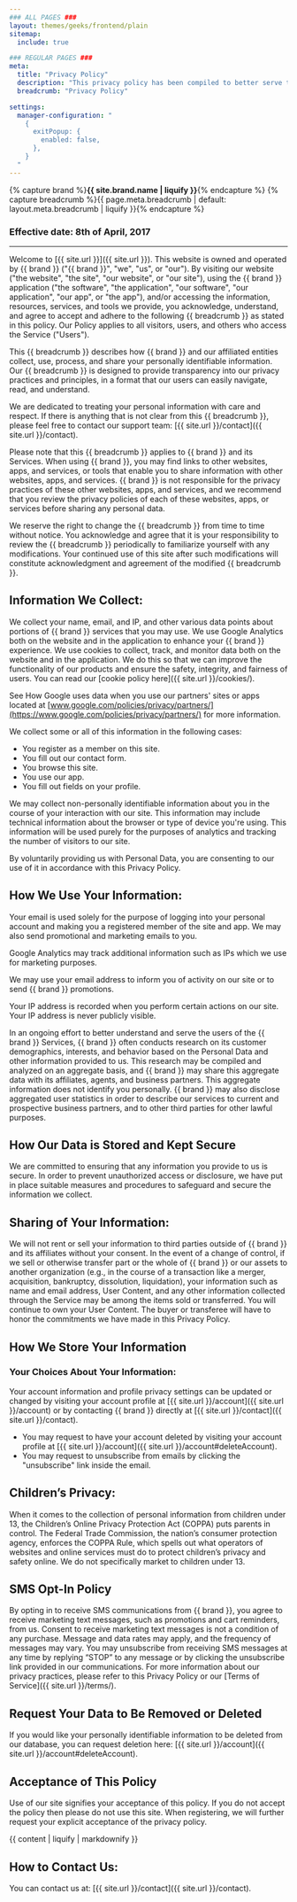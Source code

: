 ```yaml
---
### ALL PAGES ###
layout: themes/geeks/frontend/plain
sitemap:
  include: true

### REGULAR PAGES ###
meta:
  title: "Privacy Policy"
  description: "This privacy policy has been compiled to better serve those who are concerned with how their personal information is being used online."
  breadcrumb: "Privacy Policy"

settings:
  manager-configuration: "
    {
      exitPopup: {
        enabled: false,
      },
    }
  "
---
```


{% capture brand %}**{{ site.brand.name | liquify }}**{% endcapture %}
{% capture breadcrumb %}{{ page.meta.breadcrumb | default: layout.meta.breadcrumb | liquify }}{% endcapture %}

### Effective date: <span class="text-primary">8th of April, 2017</span>
<hr>

Welcome to [{{ site.url }}]({{ site.url }}). This website is owned and operated by {{ brand }} ("{{ brand }}", "we", "us", or "our"). By visiting our website ("the website", "the site", "our website", or "our site"), using the {{ brand }} application ("the software", "the application", "our software", "our application", "our app", or "the app"), and/or accessing the information, resources, services, and tools we provide, you acknowledge, understand, and agree to accept and adhere to the following {{ breadcrumb }} as stated in this policy. Our Policy applies to all visitors, users, and others who access the Service ("Users").

This {{ breadcrumb }} describes how {{ brand }} and our affiliated entities collect, use, process, and share your personally identifiable information. Our {{ breadcrumb }} is designed to provide transparency into our privacy practices and principles, in a format that our users can easily navigate, read, and understand.

We are dedicated to treating your personal information with care and respect. If there is anything that is not clear from this {{ breadcrumb }}, please feel free to contact our support team: [{{ site.url }}/contact]({{ site.url }}/contact).

Please note that this {{ breadcrumb }} applies to {{ brand }} and its Services. When using {{ brand }}, you may find links to other websites, apps, and services, or tools that enable you to share information with other websites, apps, and services. {{ brand }} is not responsible for the privacy practices of these other websites, apps, and services, and we recommend that you review the privacy policies of each of these websites, apps, or services before sharing any personal data.

We reserve the right to change the {{ breadcrumb }} from time to time without notice. You acknowledge and agree that it is your responsibility to review the {{ breadcrumb }} periodically to familiarize yourself with any modifications. Your continued use of this site after such modifications will constitute acknowledgment and agreement of the modified {{ breadcrumb }}.

## Information We Collect:
We collect your name, email, and IP, and other various data points about portions of {{ brand }} services that you may use. We use Google Analytics both on the website and in the application to enhance your {{ brand }} experience. We use cookies to collect, track, and monitor data both on the website and in the application. We do this so that we can improve the functionality of our products and ensure the safety, integrity, and fairness of users. You can read our [cookie policy here]({{ site.url }}/cookies/).

See How Google uses data when you use our partners' sites or apps located at [www.google.com/policies/privacy/partners/](https://www.google.com/policies/privacy/partners/) for more information.

We collect some or all of this information in the following cases:
* You register as a member on this site.
* You fill out our contact form.
* You browse this site.
* You use our app.
* You fill out fields on your profile.

We may collect non-personally identifiable information about you in the course of your interaction with our site. This information may include technical information about the browser or type of device you're using. This information will be used purely for the purposes of analytics and tracking the number of visitors to our site.

By voluntarily providing us with Personal Data, you are consenting to our use of it in accordance with this Privacy Policy.

## How We Use Your Information:
Your email is used solely for the purpose of logging into your personal account and making you a registered member of the site and app. We may also send promotional and marketing emails to you.

Google Analytics may track additional information such as IPs which we use for marketing purposes.

We may use your email address to inform you of activity on our site or to send {{ brand }} promotions.

Your IP address is recorded when you perform certain actions on our site. Your IP address is never publicly visible.

In an ongoing effort to better understand and serve the users of the {{ brand }} Services, {{ brand }} often conducts research on its customer demographics, interests, and behavior based on the Personal Data and other information provided to us. This research may be compiled and analyzed on an aggregate basis, and {{ brand }} may share this aggregate data with its affiliates, agents, and business partners. This aggregate information does not identify you personally. {{ brand }} may also disclose aggregated user statistics in order to describe our services to current and prospective business partners, and to other third parties for other lawful purposes.

## How Our Data is Stored and Kept Secure
We are committed to ensuring that any information you provide to us is secure. In order to prevent unauthorized access or disclosure, we have put in place suitable measures and procedures to safeguard and secure the information we collect.

## Sharing of Your Information:
We will not rent or sell your information to third parties outside of {{ brand }} and its affiliates without your consent.
In the event of a change of control, if we sell or otherwise transfer part or the whole of {{ brand }} or our assets to another organization (e.g., in the course of a transaction like a merger, acquisition, bankruptcy, dissolution, liquidation), your information such as name and email address, User Content, and any other information collected through the Service may be among the items sold or transferred. You will continue to own your User Content. The buyer or transferee will have to honor the commitments we have made in this Privacy Policy.

## How We Store Your Information

### Your Choices About Your Information:
Your account information and profile privacy settings can be updated or changed by visiting your account profile at [{{ site.url }}/account]({{ site.url }}/account) or by contacting {{ brand }} directly at [{{ site.url }}/contact]({{ site.url }}/contact).
- You may request to have your account deleted by visiting your account profile at [{{ site.url }}/account]({{ site.url }}/account#deleteAccount).
- You may request to unsubscribe from emails by clicking the "unsubscribe" link inside the email.

## Children’s Privacy:
When it comes to the collection of personal information from children under 13, the Children’s Online Privacy Protection Act (COPPA) puts parents in control. The Federal Trade Commission, the nation’s consumer protection agency, enforces the COPPA Rule, which spells out what operators of websites and online services must do to protect children’s privacy and safety online. We do not specifically market to children under 13.

## SMS Opt-In Policy
By opting in to receive SMS communications from {{ brand }}, you agree to receive marketing text messages, such as promotions and cart reminders, from us. Consent to receive marketing text messages is not a condition of any purchase. Message and data rates may apply, and the frequency of messages may vary. You may unsubscribe from receiving SMS messages at any time by replying “STOP” to any message or by clicking the unsubscribe link provided in our communications. For more information about our privacy practices, please refer to this Privacy Policy or our [Terms of Service]({{ site.url }}/terms/).

## Request Your Data to Be Removed or Deleted
If you would like your personally identifiable information to be deleted from our database, you can request deletion here: [{{ site.url }}/account]({{ site.url }}/account#deleteAccount).

## Acceptance of This Policy
Use of our site signifies your acceptance of this policy. If you do not accept the policy then please do not use this site. When registering, we will further request your explicit acceptance of the privacy policy.

{{ content | liquify | markdownify }}

## How to Contact Us:
You can contact us at: [{{ site.url }}/contact]({{ site.url }}/contact).
